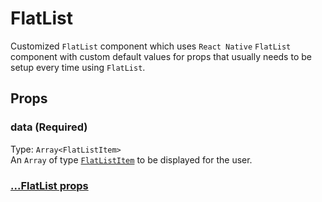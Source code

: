 # FlatList

Customized `FlatList` component which uses `React Native` `FlatList` component with custom default values for props that usually needs to be setup every time using `FlatList`.

## Props

### data (Required)

Type: `Array<FlatListItem>`  
An `Array` of type [`FlatListItem`](FlatListItem.md) to be displayed for the user.

### [...FlatList props](https://reactnative.dev/docs/flatlist#props)
